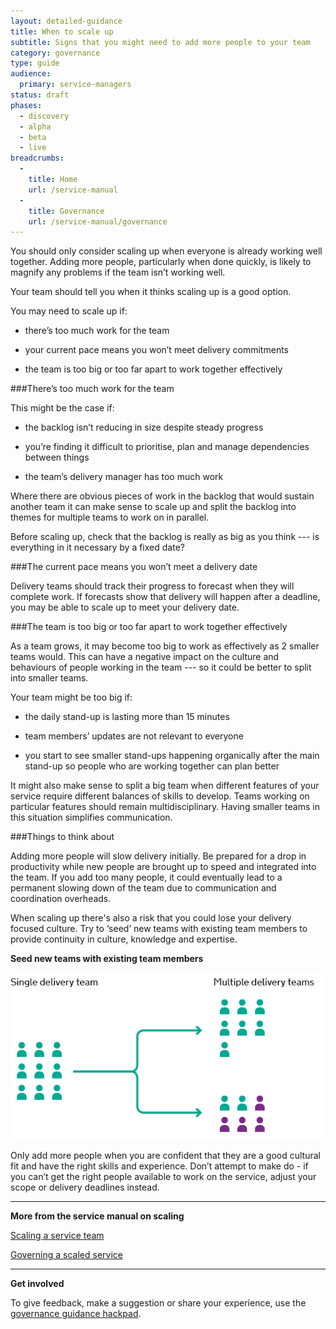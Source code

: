 ```yaml
---
layout: detailed-guidance
title: When to scale up
subtitle: Signs that you might need to add more people to your team
category: governance
type: guide
audience:
  primary: service-managers
status: draft
phases:
  - discovery
  - alpha
  - beta
  - live
breadcrumbs:
  -
    title: Home
    url: /service-manual
  -
    title: Governance
    url: /service-manual/governance
---
```


You should only consider scaling up when everyone is already working well together. Adding more people, particularly when done quickly, is likely to magnify any problems if the team isn’t working well.

Your team should tell you when it thinks scaling up is a good option.

You may need to scale up if:

* there’s too much work for the team

* your current pace means you won’t meet delivery commitments

* the team is too big or too far apart to work together effectively

###There’s too much work for the team

This might be the case if:

* the backlog isn’t reducing in size despite steady progress

* you’re finding it difficult to prioritise, plan and manage dependencies between things

* the team’s delivery manager has too much work

Where there are obvious pieces of work in the backlog that would sustain another team it can make sense to scale up and split the backlog into themes for multiple teams to work on in parallel.

Before scaling up, check that the backlog is really as big as you think --- is everything in it necessary by a fixed date?

###The current pace means you won’t meet a delivery date

Delivery teams should track their progress to forecast when they will complete work. If forecasts show that delivery will happen after a deadline, you may be able to scale up to meet your delivery date.

###The team is too big or too far apart to work together effectively

As a team grows, it may become too big to work as effectively as 2 smaller teams would. This can have a negative impact on the culture and behaviours of people working in the team --- so it could be better to split into smaller teams.

Your team might be too big if:

* the daily stand-up is lasting more than 15 minutes

* team members’ updates are not relevant to everyone

* you start to see smaller stand-ups happening organically after the main stand-up so people who are working together can plan better 

It might also make sense to split a big team when different features of your service require different balances of skills to develop. Teams working on particular features should remain multidisciplinary. Having smaller teams in this situation simplifies communication.

###Things to think about

Adding more people will slow delivery initially. Be prepared for a drop in productivity while new people are brought up to speed and integrated into the team. If you add too many people, it could eventually lead to a permanent slowing down of the team due to communication and coordination overheads.

When scaling up there's also a risk that you could lose your delivery focused culture. Try to ‘seed’ new teams with existing team members to provide continuity in culture, knowledge and expertise.

**Seed new teams with existing team members**

<img src="/service-manual/assets/images/governance/seed-new-teams-with-existing-team-members.png" alt="new teams should consist of experienced and new team members"/>

Only add more people when you are confident that they are a good cultural fit and have the right skills and experience. Don’t attempt to make do - if you can’t get the right people available to work on the service, adjust your scope or delivery deadlines instead.

<hr>

**More from the service manual on scaling**

[Scaling a service team](/service-manual/governance/scaling-a-service-team)

[Governing a scaled service](/service-manual/governance/governing-a-service-after-scaling-up)

<hr>

**Get involved**

To give feedback, make a suggestion or share your experience, use the [governance guidance hackpad](https://gds-governance-guidance.hackpad.com/When-to-scale-up-JQnt69D82K6).